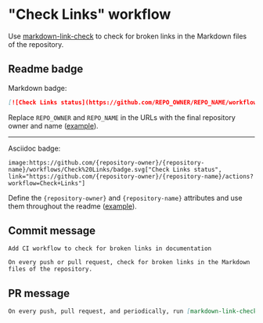 # "Check Links" workflow

Use [markdown-link-check](https://github.com/tcort/markdown-link-check) to check for broken links in the Markdown files of the repository.

## Readme badge

Markdown badge:

```markdown
[![Check Links status](https://github.com/REPO_OWNER/REPO_NAME/workflows/Check%20Links/badge.svg)](https://github.com/REPO_OWNER/REPO_NAME/actions?workflow=Check+Links)
```

Replace `REPO_OWNER` and `REPO_NAME` in the URLs with the final repository owner and name ([example](https://raw.githubusercontent.com/arduino-libraries/ArduinoIoTCloud/master/README.md)).

---

Asciidoc badge:

```adoc
image:https://github.com/{repository-owner}/{repository-name}/workflows/Check%20Links/badge.svg["Check Links status", link="https://github.com/{repository-owner}/{repository-name}/actions?workflow=Check+Links"]
```

Define the `{repository-owner}` and `{repository-name}` attributes and use them throughout the readme ([example](https://raw.githubusercontent.com/arduino-libraries/WiFiNINA/master/README.adoc)).

## Commit message

```
Add CI workflow to check for broken links in documentation

On every push or pull request, check for broken links in the Markdown files of the repository.
```

## PR message

```markdown
On every push, pull request, and periodically, run [markdown-link-check](https://github.com/tcort/markdown-link-check) to check for broken links in the Markdown files of the repository.
```
